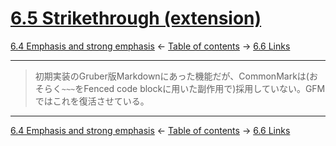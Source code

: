 # [6.5 Strikethrough (extension)](https://higuma.github.io/github-flabored-markdown/#strikethrough-extension-)

[6.4 Emphasis and strong emphasis](emphasis-and-strong-emphasis.md)
← [Table of contents](index.md) →
[6.6 Links](links.md)

------------------------------------------------------------------------

> 初期実装のGruber版Markdownにあった機能だが、CommonMarkは(おそらく`~~~`をFenced code blockに用いた副作用で)採用していない。GFMではこれを復活させている。

------------------------------------------------------------------------

[6.4 Emphasis and strong emphasis](emphasis-and-strong-emphasis.md)
← [Table of contents](index.md) →
[6.6 Links](links.md)
